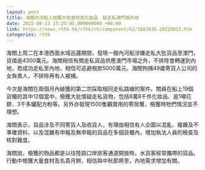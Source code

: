 ```yaml
---
layout: post
title: 海關內河船上檢獲大批食材及化妝品　疑走私澳門或內地
date: 2022-08-23 15:25:05.000000000 +08:00
link: https://news.rthk.hk/rthk/ch/component/k2/1663635-20220823.htm
categories: rthk
---
```


海關上周二在本港西面水域巡邏期間，發現一艘內河船涉嫌走私大批貨品至澳門，貨值逾4300萬元。海關相信有關走私貨品供應澳門市場之外，不排除會轉運到內地，若成功走私至內地，相信可逃避稅款5000萬元。海關拘捕49歲寄貨人公司的女負責人，不排除再有人被捕。

今次是海關在兩個月內破獲的第二宗採取相同走私路線的案件。關員在船上19個貨櫃的其中12個當中，檢獲大批懷疑走私貨物，包括8萬8千件化妝品、逾1噸花膠、3千多罐配方粉等。另外亦發現1500隻觀賞用的寄居蟹，檢獲時牠們情況並不理想。

海關表示，貨品涉及不同寄貨人及收貨人，有理由相信有人企圖以混亂、複雜及不準確資料，以及混雜有申報及無申報的貨品在多個貨櫃內，增加執法人員的檢查及核對難度。

海關說，檢獲的物品都是以往陸路口岸旅客通道開放時，水貨客經常攜帶的貨品。行動中檢獲大量食材及名貴月餅，相信與中秋節將至，內地需求增加有關。
